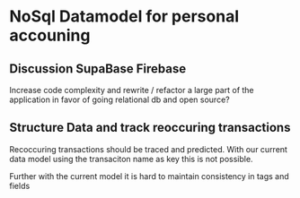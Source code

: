 # NoSql Datamodel for personal accouning

## Discussion SupaBase Firebase

Increase code complexity and rewrite / refactor a large part of the application in favor of going relational db and open source?

## Structure Data and track reoccuring transactions

Recoccuring transactions should be traced and predicted. 
With our current data model using the transaciton name as key this is not possible.

Further with the current model it is hard to maintain consistency in tags and fields